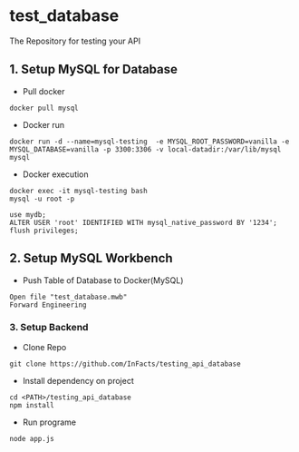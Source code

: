 # test_database
The Repository for testing your API

## 1. Setup MySQL for Database
- Pull docker
```
docker pull mysql
```
- Docker run
```
docker run -d --name=mysql-testing  -e MYSQL_ROOT_PASSWORD=vanilla -e MYSQL_DATABASE=vanilla -p 3300:3306 -v local-datadir:/var/lib/mysql mysql
```
- Docker execution
```
docker exec -it mysql-testing bash
mysql -u root -p

use mydb;
ALTER USER 'root' IDENTIFIED WITH mysql_native_password BY '1234';
flush privileges;
```

## 2. Setup MySQL Workbench 
- Push Table of Database to Docker(MySQL)
```
Open file "test_database.mwb"
Forward Engineering
```

### 3. Setup Backend
- Clone Repo
```
git clone https://github.com/InFacts/testing_api_database
```
- Install dependency on project
```
cd <PATH>/testing_api_database
npm install
```
- Run programe
```
node app.js
```


